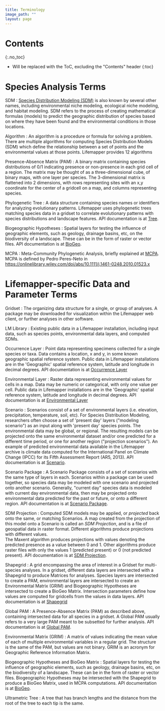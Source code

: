 ```yaml
---
title: Terminology
image_path: ""
layout: page
---
```

# Contents
{:.no_toc}

* Will be replaced with the ToC, excluding the "Contents" header
{:toc}

# Species Analysis Terms

SDM
: [Species Distribution Modeling (SDM)](/researcher/sdm) is also known by 
  several other names, including environmental niche modeling, ecological niche 
  modeling, and habitat modeling.  SDM refers to the process of creating 
  mathematical formulas (models) to predict the geographic distribution of 
  species based on where they have been found and the environmental conditions 
  in those locations.
  
Algorithm
: An algorithm is a procedure or formula for solving a problem.  There are 
  multiple algorithms for computing Species Distribution Models (SDM) which 
  define the relationship between a set of points and the environmental values 
  at those points. Lifemapper provides 12 algorithms

Presence-Absence Matrix (PAM)
: A binary matrix containing species distributions of 0/1 indicating presence or 
  non-presence in each grid cell of a region. The matrix may be thought of as a 
  three-dimensional cube, of binary maps, with one layer per species.  The 3-dimensional 
  matrix is flattened into 2 dimensions, with rows representing sites with an x,y 
  coordinate for the center of a gridcell on a map, and columns representing 
  species.  

Phylogenetic Tree
: A data structure containing species names or identifiers for  analyzing 
  evolutionary patterns.  Lifemapper uses phylogenetic trees matching species
  data in a gridset to correlate evolutionary patterns with species 
  distributions and landscape features.  API documentation
  is at [Tree](/api.html#/Tree). 

Biogeographic Hypotheses
: Spatial layers for testing the influence of geographic elements, such as
  geology, drainage basins, etc, on the biodiversity of a landscape. These 
  can be in the form of raster or vector files.  API documentation
  is at [BioGeo](/api.html#/BioGeo).
   
MCPA
: Meta-Community Phylogenetic Analysis, briefly explained at 
  [MCPA](/researcher/mcpa).  MCPA is defined by Pedro Peres-Neto in 
  https://onlinelibrary.wiley.com/doi/abs/10.1111/j.1461-0248.2010.01523.x

 
# Lifemapper-specific Data and Parameter Terms

Gridset
: The organizing data structure for a single, or group of analyses. A 
  package may be downloaded for visualization within the Lifemapper web 
  client, or further analyses in other software. 
  
LM Library
: Existing public data in a Lifemapper installation, including input data, 
  such as species points, environmental data layers, and computed SDMs.

Occurrence Layer
: Point data representing specimens collected for a single species or taxa.  Data
  contains a location, x and y, in some known geographic spatial reference system.
  Public data in Lifemapper installations are in the 'Geographic' spatial 
  reference system, latitude and longitude in decimal degrees. API documentation
  is at [Occurrence Layer](/api.html#/Occurrence_Layer) 

Environmental Layer
: Raster data representing environmental values for cells in a map.  Data
  may be numeric or categorical, with only one value per cell.
  Public data in Lifemapper installations are in the 'Geographic' spatial 
  reference system, latitude and longitude in decimal degrees. API documentation
  is at [Environmental Layer](/api.html#/Environmental_Layer) 

Scenario
: Scenarios consist of a set of environmental layers (i.e. elevation, 
  precipitation, temperature, soil, etc).  For Species Distribution Modeling, 
  researchers often choose a set of 'present day' layers ("modeling scenario") as an input 
  along with 'present day' species points.  The environmental data may be 
  global, or regional.  The resulting models can be 
  projected onto the same environmental dataset and/or one predicted for a different time
  period, or one for another region ("projection scenarios").
  An example of predicted environmental data available in 
  the Lifemapper archive is climate data computed for the 
  International Panel on Climate Change (IPCC) for its Fifth Assessment 
  Report (AR5, 2013).  API documentation is at 
  [Scenario](/api.html#/Scenario).
  
Scenario Package
: A Scenario Package consists of a set of scenarios with the same type of 
  layers in each.  Scenarios within a package can be used together, so species
  data may be modeled with one scenario and projected onto another scenario.
  Generally, "current day" species data is modeled with current day 
  environmental data, then may be projected onto environmental data predicted 
  for the past or future, or onto a different region. API documentation is at 
  [Scenario Package](/api.html#/Scenario_Package).
  
SDM Projection
: Computed SDM models may be applied, or *projected* back onto the same, or 
  matching Scenarios.  A map created from the projection of this model onto 
  a Scenario is called an *SDM Projection*, and is a file of geospatial data in 
  raster format.  Different algorithms produce projections with different values.  
  The Maxent algorithm produces projections with values denoting the predicted 
  presence as a value between 0 and 1.  Other algorithms produce raster files 
  with only the values 1 (predicted present) or 0 (not predicted present). API 
  documentation is at  [SDM Projection](/api.html#/SDM_Projection).

Shapegrid
: A grid encompassing the area of interest in a Gridset for multi-species
  analyses. In a gridset, different data layers are intersected with a Shapegrid 
  to produce Matrices for analyses.  Species layers are intersected to
  create a PAM, environmental layers are intersected to create an Environmental 
  Matrix (GRIM) and Biogeographic Hypotheses are intersected to create a BioGeo
  Matrix. Intersection parameters define how values are computed for gridcells 
  from the values in data layers. API documentation is at 
  [Shapegrid](/api.html#/Shapegrid)

Global PAM 
: A Presence-Absence Matrix (PAM) as described above, containing intersected 
  data for all species in a gridset.  A Global PAM usually refers to a very 
  large PAM meant to be subsetted for further analysis.  API 
  documentation is at  [Global PAM](/api.html#/Global_PAM).

Environmental Matrix (GRIM)
: A matrix of values indicating the mean value of each of multiple environmental variables
  in a regular grid.  The structure is the same of the PAM, but values are not binary.
  GRIM is an acronym for Geographic Reference Information Matrix.

Biogeographic Hypotheses and BioGeo Matrix
: Spatial layers for testing the influence of geographic elements, such as
  geology, drainage basins, etc, on the biodiversity of a landscape. These 
  can be in the form of raster or vector files.  Biogeographic Hypotheses may 
  be intersected with the Shapegrid to produce a BioGeo Matrix, used in MCPA 
  computations. API documentation is at [BioGeo](/api.html#/BioGeo).

Ultrametric Tree
: A tree that has branch lengths and the distance from the root of the tree to each
  tip is the same.
